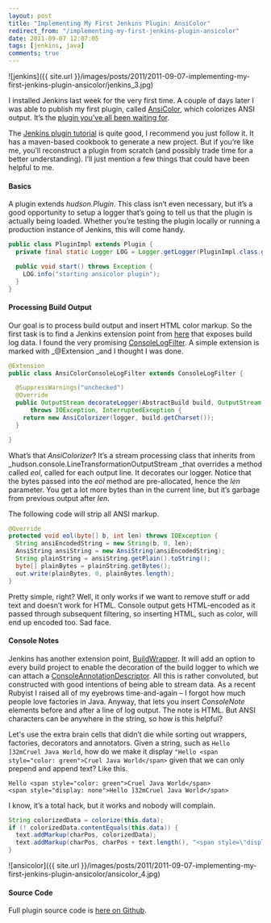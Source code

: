 ```yaml
---
layout: post
title: "Implementing My First Jenkins Plugin: AnsiColor"
redirect_from: "/implementing-my-first-jenkins-plugin-ansicolor"
date: 2011-09-07 12:07:05
tags: [jenkins, java]
comments: true
---
```

![jenkins]({{ site.url }}/images/posts/2011/2011-09-07-implementing-my-first-jenkins-plugin-ansicolor/jenkins_3.jpg)

I installed Jenkins last week for the very first time. A couple of days later I was able to publish my first plugin, called [AnsiColor](https://wiki.jenkins-ci.org/display/JENKINS/AnsiColor+Plugin), which colorizes ANSI output. It’s the [plugin you’ve all been waiting for](http://code.dblock.org/the-jenkins-ansicolor-plugin-youve-all-been-waiting-for).

The [Jenkins plugin tutorial](https://wiki.jenkins-ci.org/display/JENKINS/Plugin+tutorial) is quite good, I recommend you just follow it. It has a maven-based cookbook to generate a new project. But if you’re like me, you’ll reconstruct a plugin from scratch (and possibly trade time for a better understanding). I’ll just mention a few things that could have been helpful to me.

#### Basics

A plugin extends _hudson.Plugin_. This class isn’t even necessary, but it’s a good opportunity to setup a logger that’s going to tell us that the plugin is actually being loaded. Whether you’re testing the plugin locally or running a production instance of Jenkins, this will come handy.

```java
public class PluginImpl extends Plugin {
  private final static Logger LOG = Logger.getLogger(PluginImpl.class.getName());

  public void start() throws Exception {
    LOG.info("starting ansicolor plugin");
  }
}
```

#### Processing Build Output

Our goal is to process build output and insert HTML color markup. So the first task is to find a Jenkins extension point from [here](https://wiki.jenkins-ci.org/display/JENKINS/Extension+points) that exposes build log data. I found the very promising [ConsoleLogFilter](https://wiki.jenkins-ci.org/display/JENKINS/Extension+points#Extensionpoints-hudson.console.ConsoleLogFilter). A simple extension is marked with _@Extension _and I thought I was done.

```java
@Extension
public class AnsiColorConsoleLogFilter extends ConsoleLogFilter {

  @SuppressWarnings("unchecked")
  @Override
  public OutputStream decorateLogger(AbstractBuild build, OutputStream logger)
      throws IOException, InterruptedException {
    return new AnsiColorizer(logger, build.getCharset());
  }

}
```

What’s that _AnsiColorizer_? It’s a stream processing class that inherits from _hudson.console.LineTransformationOutputStream _that overrides a method called _eol_, called for each output line. It decorates our logger. Notice that the bytes passed into the _eol_ method are pre-allocated, hence the _len_ parameter. You get a lot more bytes than in the current line, but it’s garbage from previous output after _len_.

The following code will strip all ANSI markup.

```java
@Override
protected void eol(byte[] b, int len) throws IOException {
  String ansiEncodedString = new String(b, 0, len);
  AnsiString ansiString = new AnsiString(ansiEncodedString);
  String plainString = ansiString.getPlain().toString();
  byte[] plainBytes = plainString.getBytes();
  out.write(plainBytes, 0, plainBytes.length);
}
```

Pretty simple, right? Well, it only works if we want to remove stuff or add text and doesn’t work for HTML. Console output gets HTML-encoded as it passed through subsequent filtering, so inserting HTML, such as color, will end up encoded too. Sad face.

#### Console Notes

Jenkins has another extension point, [BuildWrapper](https://wiki.jenkins-ci.org/display/JENKINS/Extension+points#Extensionpoints-hudson.tasks.BuildWrapper). It will add an option to every build project to enable the decoration of the build logger to which we can attach a [ConsoleAnnotationDescriptor](https://wiki.jenkins-ci.org/display/JENKINS/Extension+points#Extensionpoints-hudson.console.ConsoleAnnotationDescriptor). All this is rather convoluted, but constructed with good intentions of being able to stream data. As a recent Rubyist I raised all of my eyebrows time-and-again – I forgot how much people love factories in Java. Anyway, that lets you insert _ConsoleNote_ elements before and after a line of log output. The note is HTML. But ANSI characters can be anywhere in the string, so how is this helpful?

Let's use the extra brain cells that didn’t die while sorting out wrappers, factories, decorators and annotators. Given a string, such as `Hello ]32mCruel Java World`, how do we make it display `"Hello <span style="color: green">Cruel Java World</span>` given that we can only prepend and append text? Like this.

```
Hello <span style="color: green">Cruel Java World</span>
<span style="display: none">Hello ]32mCruel Java World</span>
```

I know, it’s a total hack, but it works and nobody will complain.

```java
String colorizedData = colorize(this.data);
if (! colorizedData.contentEquals(this.data)) {
  text.addMarkup(charPos, colorizedData);
  text.addMarkup(charPos, charPos + text.length(), "<span style=\"display: none;\">", "</span>");
}
```

![ansicolor]({{ site.url }}/images/posts/2011/2011-09-07-implementing-my-first-jenkins-plugin-ansicolor/ansicolor_4.jpg)

#### Source Code

Full plugin source code is [here on Github](https://github.com/dblock/jenkins-ansicolor-plugin).
